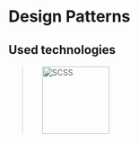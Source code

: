 # Design Patterns

## Used technologies
> <img style="margin: 0 20px" alt="SCSS" src="https://seeklogo.com/images/J/java-logo-7833D1D21A-seeklogo.com.png" height="120"/>
